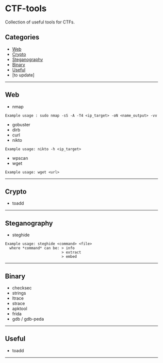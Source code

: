 # CTF-tools
Collection of useful tools for CTFs.


## Categories
  - [Web](#web)
  - [Crypto](#crypto)
  - [Steganography](#stego)
  - [Binary](#binary)
  - [Useful](#useful)
  - [to update]

---

## Web

* nmap
```
Example usage : sudo nmap -sS -A -T4 <ip_target> -oN <name_output> -vv
```
* gobuster
* dirb
* curl
* nikto
```
Example usage: nikto -h <ip_target>
```
* wpscan
* wget 
```
Example usage: wget <url>
```

---

## Crypto

* toadd

---

## Steganography

* steghide
```
Example usage: steghide <command> <file>
  where *command* can be: > info
                          > extract 
                          > embed 
```

---

## Binary

* checksec
* strings
* ltrace
* strace
* apktool
* frida
* gdb / gdb-peda

---

## Useful

* toadd

---





